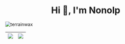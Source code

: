 <h1 align="center">Hi 👋, I'm Nonolp</h1>

<p align="left"> <img src="https://komarev.com/ghpvc/?username=terrainwax" alt="terrainwax" /> </p> 


| ![](https://github-readme-stats.vercel.app/api/top-langs/?username=Nonolp&theme=github_dark&layout=compact) | ![](https://github-readme-stats.vercel.app/api?username=Nonolp&show_icons=true&theme=github_dark&line_height=20) |
|---|---|
